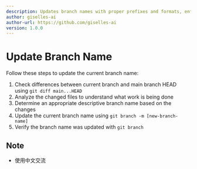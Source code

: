 ```yaml
---
description: Updates branch names with proper prefixes and formats, enforcing naming conventions, supporting semantic prefixes, and managing remote branch updates.
author: giselles-ai
author-url: https://github.com/giselles-ai
version: 1.0.0
---
```


# Update Branch Name

Follow these steps to update the current branch name:

1. Check differences between current branch and main branch HEAD using `git diff main...HEAD`
2. Analyze the changed files to understand what work is being done
3. Determine an appropriate descriptive branch name based on the changes
4. Update the current branch name using `git branch -m [new-branch-name]`
5. Verify the branch name was updated with `git branch`
## Note
- 使用中文交流
